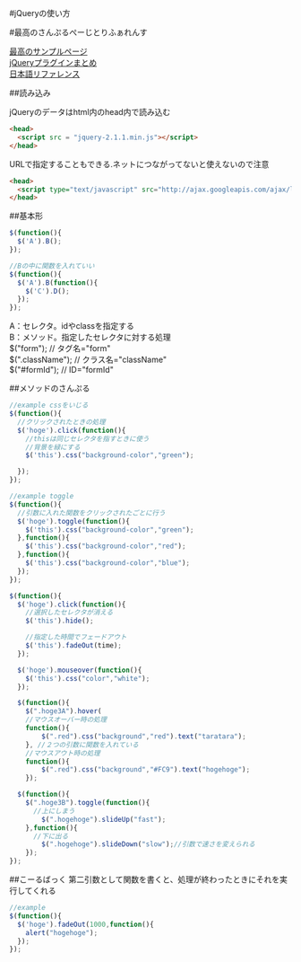 #jQueryの使い方

#最高のさんぷるぺーじとりふぁれんす

[最高のサンプルページ](http://www.shiftbrain.co.jp/book/jquery/)  
[jQueryプラグインまとめ](http://matome.naver.jp/odai/2130274551378616401)  
[日本語リファレンス](http://semooh.jp/jquery/)  

##読み込み

jQueryのデータはhtml内のhead内で読み込む

```html
<head>
  <script src = "jquery-2.1.1.min.js"></script>
</head>
```

URLで指定することもできる.ネットにつながってないと使えないので注意

```html
<head>
  <script type="text/javascript" src="http://ajax.googleapis.com/ajax/libs/jquery/2.1.1/jquery.min.js"></script>
</head>
```

##基本形

```javaScript
$(function(){
  $('A').B();
});

//Bの中に関数を入れていい
$(function(){
  $('A').B(function(){
    $('C').D();
  });
});

```

A：セレクタ。idやclassを指定する  
B：メソッド。指定したセレクタに対する処理  
$("form");       // タグ名="form"  
$(".className"); // クラス名="className"  
$("#formId");    // ID="formId"  

##メソッドのさんぷる

```javaScript
//example cssをいじる
$(function(){
  //クリックされたときの処理
  $('hoge').click(function(){
    //thisは同じセレクタを指すときに使う
    //背景を緑にする
    $('this').css("background-color","green");

  });
});

//example toggle
$(function(){
  //引数に入れた関数をクリックされたごとに行う
  $('hoge').toggle(function(){
    $('this').css("background-color","green");
  },function(){
    $('this').css("background-color","red");
  },function(){
    $('this').css("background-color","blue");
  });
});

$(function(){
  $('hoge').click(function(){
    //選択したセレクタが消える
    $('this').hide();

    //指定した時間でフェードアウト
    $('this').fadeOut(time);
  });

  $('hoge').mouseover(function(){
    $('this').css("color","white");
  });

  $(function(){
  	$(".hoge3A").hover(
  	//マウスオーバー時の処理
  	function(){
  		$(".red").css("background","red").text("taratara");
  	}, //２つの引数に関数を入れている
  	//マウスアウト時の処理
  	function(){
  		$(".red").css("background","#FC9").text("hogehoge");
	});

  $(function(){
  	$(".hoge3B").toggle(function(){
      //上にしまう
  		$(".hogehoge").slideUp("fast");
  	},function(){
      //下に出る
  		$(".hogehoge").slideDown("slow");//引数で速さを変えられる
	});
});

```

##こーるばっく
第二引数として関数を書くと、処理が終わったときにそれを実行してくれる

```javaScript
//example
$(function(){
  $('hoge').fadeOut(1000,function(){
    alert("hogehoge");
  });  
});
```
